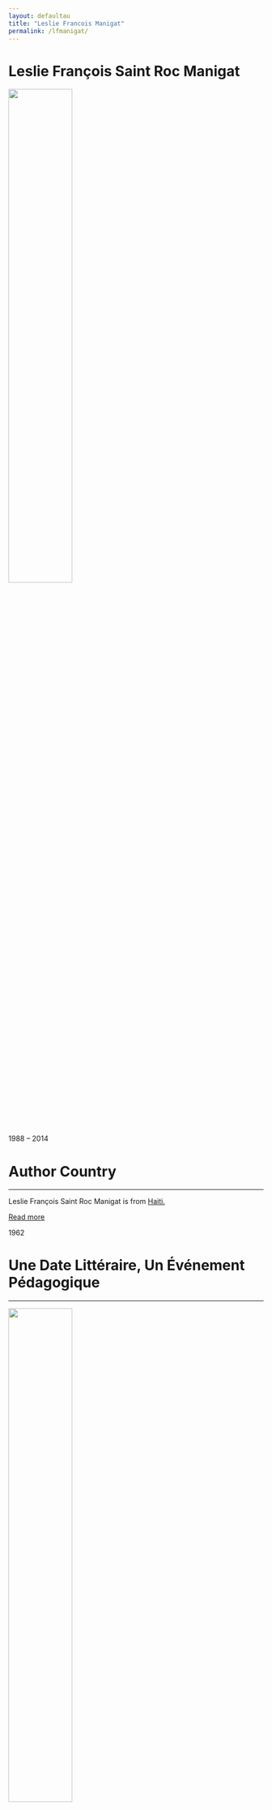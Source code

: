 ```yaml
---
layout: defaultau
title: "Leslie Francois Manigat"
permalink: /lfmanigat/
---
```

<!-- partial:index.partial.html -->
<div class="content">
     <h1>Leslie François Saint Roc Manigat</h1>
    <div class="quote">
        <div><img src="https://upload.wikimedia.org/wikipedia/commons/f/f6/Leslie_Manigat%2C_16_juin_1988.png" height="50%" width = "50%" class="logo"></div>
    </div>
    <div class="timeline">
        <div style="padding-bottom:100px;"></div>
        <div class="block">
             <div class="date right"><p class="right"> 1988 – 2014 </p></div>
            <div class="dot"></div>
            <div class="left first">
            <div class="author_country">
                <h1>Author Country</h1><hr>
          <div class="aclocation">  <p>Leslie François Saint Roc Manigat is from <a href="{{ site.baseurl }}/5">Haiti.</a></p></div>
              <div class="acreadmore">  <a href="https://en.wikipedia.org/wiki/Leslie_Manigat" target="_blank">Read more</a></div>
            </div>
            </div>
        <div class="block">
            <div class="date left"><p class="left">1962</p></div>
            <div class="dot"></div>
            <div class="right">
                <h1>Une Date Littéraire, Un Événement Pédagogique</h1><hr>
                <p><img src="" height="50%" width = "50%"></p>
                <p>
                Language: French<br/>
                Publisher: Imp. La Phalange<br/>
                Pub_location: Port-au-Prince, Haiti<br/>
                Genre: Essay<br/>
                Length: 43<br/>                   </p>
            </div>
        </div>
       <div class="block">
            <div class="date left"><p class="left">1971</p></div>
            <div class="dot"></div>
            <div class="right">
                <h1>Statu Quo En Haiti? D'un Duvalier À L'autre: L'itinéraire D'un Fascisme De Sous-Développement</h1><hr>
                <p><img src="http://classiques.uqac.ca/contemporains/manigat_Leslie_F/Statu-quo_en_Haiti/Statu-quo_en_Haiti_L12.jpg" height="50%" width = "50%"></p>
                <p>
                Language: French<br/>
                Publisher: La Technique du livre<br/>
                Pub_location: Paris, France<br/>
                Genre: Essay<br/>
                Length: 49<br/>                   </p>
            </div>
        </div>
<div class="block">
            <div class="date right"><p class="right">1991</p></div>
            <div class="dot"></div>
            <div class="left">
                <h1>L'Amérique latine au XXe Siècle. 1889-1929, volume 1</h1><hr>
                <p><img src="https://m.media-amazon.com/images/I/61DJbxRjTuL._AC_UF1000,1000_QL80_.jpg" height="50%" width = "50%"></p>
                <p>
                Language: French<br/>
                Publisher: Seuil<br/>
                Pub_location: Paris, France<br/>
                Genre: Autobiography/Memoir<br/>
                Length: 488<br/>                   </p>
            </div>
        </div>
<!-- partial -->
<script src='https://cdnjs.cloudflare.com/ajax/libs/jquery/3.1.1/jquery.min.js'></script><script  src="{{ site.baseurl }}/assets/js/authorscript.js"></script>